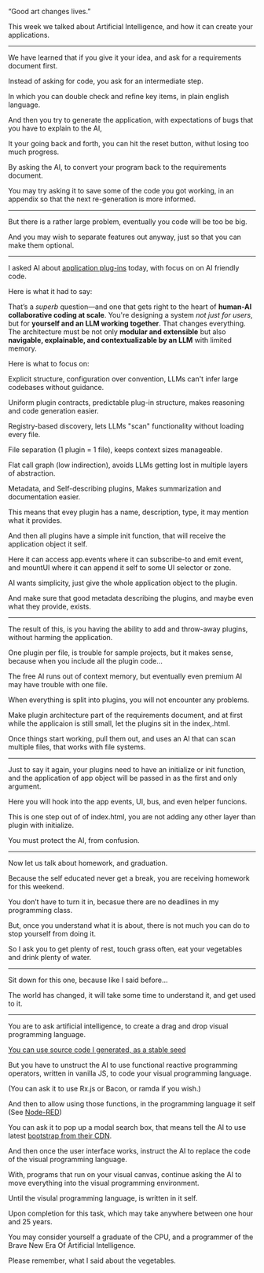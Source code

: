 “Good art changes lives.”

This week we talked about Artificial Intelligence,
and how it can create your applications.

---

We have learned that if you give it your idea,
and ask for a requirements document first.

Instead of asking for code,
you ask for an intermediate step.

In which you can double check and refine key items,
in plain english language.

And then you try to generate the application,
with expectations of bugs that you have to explain to the AI,

It your going back and forth, you can hit the reset button,
withut losing too much progress.

By asking the AI,
to convert your program back to the requirements document.

You may try asking it to save some of the code you got working,
in an appendix so that the next re-generation is more informed.

---

But there is a rather large problem,
eventually you code will be too be big.

And you may wish to separate features out anyway,
just so that you can make them optional.

---

I asked AI about [application plug-ins][1] today,
with focus on on AI friendly code.

Here is what it had to say:

That’s a *superb* question—and one that gets right to the heart of **human-AI collaborative coding at scale**.  You're designing a system *not just for users*, but for **yourself and an LLM working together**. That changes everything. The architecture must be not only **modular and extensible** but also **navigable, explainable, and contextualizable by an LLM** with limited memory.

Here is what to focus on:

Explicit structure, configuration over convention,
LLMs can't infer large codebases without guidance.

Uniform plugin contracts, predictable plug-in structure,
makes reasoning and code generation easier.

Registry-based discovery,
lets LLMs "scan" functionality without loading every file.

File separation (1 plugin = 1 file),
keeps context sizes manageable.

Flat call graph (low indirection),
avoids LLMs getting lost in multiple layers of abstraction.

Metadata, and Self-describing plugins,
Makes summarization and documentation easier.

This means that evey plugin has a name, description, type,
it may mention what it provides.

And then all plugins have a simple init function,
that will receive the application object it self.

Here it can access app.events where it can subscribe-to and emit event,
and mountUI where it can append it self to some UI selector or zone.

AI wants simplicity,
just give the whole application object to the plugin.

And make sure that good metadata describing the plugins,
and maybe even what they provide, exists.

---

The result of this, is you having the ability to add and throw-away plugins,
without harming the application.

One plugin per file, is trouble for sample projects,
but it makes sense, because when you include all the plugin code…

The free AI runs out of context memory,
but eventually even premium AI may have trouble with one file.

When everything is split into plugins,
you will not encounter any problems.

Make plugin architecture part of the requirements document,
and at first while the applicaion is still small, let the plugins sit in the index,.html.

Once things start working, pull them out,
and uses an AI that can scan multiple files, that works with file systems.

---

Just to say it again, your plugins need to have an initialize or init function,
and the application of app object will be passed in as the first and only argument.

Here you will hook into the app events, UI, bus,
and even helper funcions.

This is one step out of of index.html,
you are not adding any other layer than plugin with initialize.

You must protect the AI,
from confusion.

---

Now let us talk about homework,
and graduation.


Because the self educated never get a break,
you are receiving homework for this weekend.

You don’t have to turn it in,
becasue there are no deadlines in my programming class.

But, once you understand what it is about,
there is not much you can do to stop yourself from doing it.

So I ask you to get plenty of rest,
touch grass often, eat your vegetables and drink plenty of water.

---

Sit down for this one,
because like I said before…

The world has changed,
it will take some time to understand it, and get used to it.

---

You are to ask artificial intelligence,
to create a drag and drop visual programming language.

[You can use source code I generated, as a stable seed][2]

But you have to unstruct the AI to use functional reactive programming operators,
written in vanilla JS, to code your visual programming language.

(You can ask it to use Rx.js
or Bacon, or ramda if you wish.)

And then to allow using those functions,
in the programming language it self (See [Node-RED][R])

You can ask it to pop up a modal search box,
that means tell the AI to use latest [bootstrap from their CDN][B].

And then once the user interface works,
instruct the AI to replace the code of the visual programming language.

With, programs that run on your visual canvas,
continue asking the AI to move everything into the visual programming environment.

Until the visulal programming language,
is written in it self.

Upon completion for this task,
which may take anywhere between one hour and 25 years.

You may consider yourself a graduate of the CPU,
and a programmer of the Brave New Era Of Artificial Intelligence.

Please remember,
what I said about the vegetables.

[1]: files/plugins.md
[2]: files/demo.html
[R]: https://nodered.org/
[B]: https://getbootstrap.com
